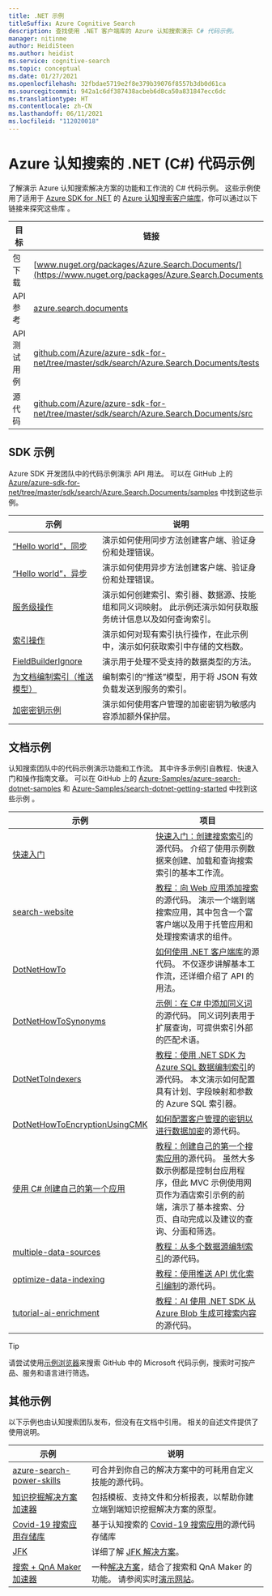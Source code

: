 ```yaml
---
title: .NET 示例
titleSuffix: Azure Cognitive Search
description: 查找使用 .NET 客户端库的 Azure 认知搜索演示 C# 代码示例。
manager: nitinme
author: HeidiSteen
ms.author: heidist
ms.service: cognitive-search
ms.topic: conceptual
ms.date: 01/27/2021
ms.openlocfilehash: 32fbdae5719e2f8e379b39076f8557b3db0d61ca
ms.sourcegitcommit: 942a1c6df387438acbeb6d8ca50a831847ecc6dc
ms.translationtype: HT
ms.contentlocale: zh-CN
ms.lasthandoff: 06/11/2021
ms.locfileid: "112020018"
---
```

# <a name="net-c-code-samples-for-azure-cognitive-search"></a>Azure 认知搜索的 .NET (C#) 代码示例

了解演示 Azure 认知搜索解决方案的功能和工作流的 C# 代码示例。 这些示例使用了适用于 [Azure SDK for .NET](/dotnet/azure/) 的 [Azure 认知搜索客户端库](/dotnet/api/overview/azure/search)，你可以通过以下链接来探究这些库 。

| 目标 | 链接 |
|--------|------|
| 包下载 | [www.nuget.org/packages/Azure.Search.Documents/](https://www.nuget.org/packages/Azure.Search.Documents/) |
| API 参考 | [azure.search.documents](/dotnet/api/azure.search.documents)  |
| API 测试用例 | [github.com/Azure/azure-sdk-for-net/tree/master/sdk/search/Azure.Search.Documents/tests](https://github.com/Azure/azure-sdk-for-net/tree/master/sdk/search/Azure.Search.Documents/tests) |
| 源代码 | [github.com/Azure/azure-sdk-for-net/tree/master/sdk/search/Azure.Search.Documents/src](https://github.com/Azure/azure-sdk-for-net/tree/master/sdk/search/Azure.Search.Documents/src)  |

## <a name="sdk-samples"></a>SDK 示例

Azure SDK 开发团队中的代码示例演示 API 用法。 可以在 GitHub 上的 [Azure/azure-sdk-for-net/tree/master/sdk/search/Azure.Search.Documents/samples](https://github.com/Azure/azure-sdk-for-net/blob/master/sdk/search/Azure.Search.Documents/samples/) 中找到这些示例。

| 示例 | 说明 |
|---------|-------------|
| [“Hello world”，同步](https://github.com/Azure/azure-sdk-for-net/blob/master/sdk/search/Azure.Search.Documents/samples/Sample01a_HelloWorld.md) | 演示如何使用同步方法创建客户端、验证身份和处理错误。|
| [“Hello world”，异步](https://github.com/Azure/azure-sdk-for-net/blob/master/sdk/search/Azure.Search.Documents/samples/Sample01b_HelloWorldAsync.md) | 演示如何使用异步方法创建客户端、验证身份和处理错误。  |
| [服务级操作](https://github.com/Azure/azure-sdk-for-net/blob/master/sdk/search/Azure.Search.Documents/samples/Sample02_Service.md) | 演示如何创建索引、索引器、数据源、技能组和同义词映射。 此示例还演示如何获取服务统计信息以及如何查询索引。  |
| [索引操作](https://github.com/Azure/azure-sdk-for-net/blob/master/sdk/search/Azure.Search.Documents/samples/Sample03_Index.md) | 演示如何对现有索引执行操作，在此示例中，演示如何获取索引中存储的文档数。  |
| [FieldBuilderIgnore](https://github.com/Azure/azure-sdk-for-net/blob/master/sdk/search/Azure.Search.Documents/samples/Sample04_FieldBuilderIgnore.md) | 演示用于处理不受支持的数据类型的方法。  |
| [为文档编制索引（推送模型）](https://github.com/Azure/azure-sdk-for-net/blob/master/sdk/search/Azure.Search.Documents/samples/Sample05_IndexingDocuments.md) | 编制索引的“推送”模型，用于将 JSON 有效负载发送到服务的索引。   |
| [加密密钥示例](https://github.com/Azure/azure-sdk-for-net/blob/master/sdk/search/Azure.Search.Documents/samples/Sample06_EncryptedIndex.md) | 演示如何使用客户管理的加密密钥为敏感内容添加额外保护层。  |

## <a name="doc-samples"></a>文档示例

认知搜索团队中的代码示例演示功能和工作流。 其中许多示例引自教程、快速入门和操作指南文章。 可以在 GitHub 上的 [Azure-Samples/azure-search-dotnet-samples](https://github.com/Azure-Samples/azure-search-dotnet-samples) 和 [Azure-Samples/search-dotnet-getting-started](https://github.com/Azure-Samples/search-dotnet-getting-started/) 中找到这些示例 。

| 示例 | 项目  |
|---------|-------------|
| [快速入门](https://github.com/Azure-Samples/azure-search-dotnet-samples/tree/master/quickstart) | [快速入门：创建搜索索引](search-get-started-dotnet.md)的源代码。 介绍了使用示例数据来创建、加载和查询搜索索引的基本工作流。 |
| [search-website](https://github.com/azure-samples/azure-search-dotnet-samples/tree/master/search-website) | [教程：向 Web 应用添加搜索](tutorial-csharp-overview.md)的源代码。 演示一个端到端搜索应用，其中包含一个富客户端以及用于托管应用和处理搜索请求的组件。|
| [DotNetHowTo](https://github.com/Azure-Samples/search-dotnet-getting-started/tree/master/DotNetHowTo)  | [如何使用 .NET 客户端库](search-howto-dotnet-sdk.md)的源代码。 不仅逐步讲解基本工作流，还详细介绍了 API 的用法。  |
| [DotNetHowToSynonyms](https://github.com/Azure-Samples/search-dotnet-getting-started/tree/master/DotNetHowToSynonyms)  | [示例：在 C# 中添加同义词](search-synonyms-tutorial-sdk.md)的源代码。 同义词列表用于扩展查询，可提供索引外部的匹配术语。 |
| [DotNetToIndexers](https://github.com/Azure-Samples/search-dotnet-getting-started/tree/master/DotNetHowToIndexers) | [教程：使用 .NET SDK 为 Azure SQL 数据编制索引](search-indexer-tutorial.md)的源代码。 本文演示如何配置具有计划、字段映射和参数的 Azure SQL 索引器。  |
| [DotNetHowToEncryptionUsingCMK](https://github.com/Azure-Samples/search-dotnet-getting-started/tree/master/DotNetHowToEncryptionUsingCMK)  | [如何配置客户管理的密钥以进行数据加密](search-security-manage-encryption-keys.md)的源代码。 |
| [使用 C# 创建自己的第一个应用](https://github.com/Azure-Samples/azure-search-dotnet-samples/tree/master/create-first-app/v11) |  [教程：创建自己的第一个搜索应用](tutorial-csharp-create-first-app.md)的源代码。 虽然大多数示例都是控制台应用程序，但此 MVC 示例使用网页作为酒店索引示例的前端，演示了基本搜索、分页、自动完成以及建议的查询、分面和筛选。 |
| [multiple-data-sources](https://github.com/Azure-Samples/azure-search-dotnet-samples/tree/master/multiple-data-sources)  | [教程：从多个数据源编制索引](tutorial-multiple-data-sources.md)的源代码。 |
|  [optimize-data-indexing](https://github.com/Azure-Samples/azure-search-dotnet-samples/tree/master/optimize-data-indexing) | [教程：使用推送 API 优化索引编制](tutorial-optimize-indexing-push-api.md)的源代码。  |
| [tutorial-ai-enrichment](https://github.com/Azure-Samples/azure-search-dotnet-samples/tree/master/tutorial-ai-enrichment)  | [教程：AI 使用 .NET SDK 从 Azure Blob 生成可搜索内容](cognitive-search-tutorial-blob-dotnet.md)的源代码。  |

> [!Tip]
> 请尝试使用[示例浏览器](/samples/browse/?languages=csharp&products=azure-cognitive-search)来搜索 GitHub 中的 Microsoft 代码示例，搜索时可按产品、服务和语言进行筛选。

## <a name="other-samples"></a>其他示例

以下示例也由认知搜索团队发布，但没有在文档中引用。 相关的自述文件提供了使用说明。

| 示例 | 说明 |
|---------|-------------|
| [azure-search-power-skills](https://github.com/Azure-Samples/azure-search-power-skills)  | 可合并到你自己的解决方案中的可耗用自定义技能的源代码。  |
| [知识挖掘解决方案加速器](/samples/azure-samples/azure-search-knowledge-mining/azure-search-knowledge-mining/) | 包括模板、支持文件和分析报表，以帮助你建立端到端知识挖掘解决方案的原型。  |
| [Covid-19 搜索应用存储库](https://github.com/liamca/covid19search) | 基于认知搜索的 [Covid-19 搜索应用](https://covid19search.azurewebsites.net/)的源代码存储库 |
| [JFK](https://github.com/Microsoft/AzureSearch_JFK_Files) | 详细了解 [JFK 解决方案](https://www.microsoft.com/ai/ai-lab-jfk-files)。 |
| [搜索 + QnA Maker 加速器](https://github.com/Azure-Samples/search-qna-maker-accelerator) | 一种[解决方案](https://techcommunity.microsoft.com/t5/azure-ai/qna-with-azure-cognitive-search/ba-p/2081381)，结合了搜索和 QnA Maker 的功能。 请参阅实时[演示网站](https://aka.ms/qnaWithAzureSearchDemo)。 |
